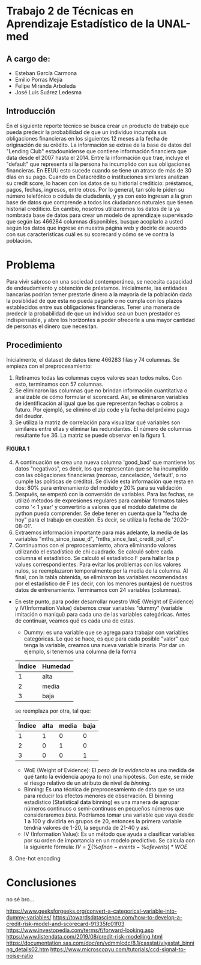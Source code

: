 # Trabajo 2 de Técnicas en Aprendizaje Estadístico de la UNAL-med 

## A cargo de:

- Esteban García Carmona
- Emilio Porras Mejía
- Felipe Miranda Arboleda
- José Luis Suárez Ledesma

## Introducción 
En el siguiente reporte técnico se busca crear un producto de trabajo que pueda predecir la probabilidad de que un individuo incumpla sus obligaciones financieras en los siguientes 12 meses a la fecha de originación de su crédito. La información se extrae de la base de datos del "Lending Club" estadounidense que contiene información financiera que data desde el 2007 hasta el 2014. Entre la información que trae, incluye el "default" que representa si la persona ha incumplido con sus obligaciones financieras. En EEUU esto sucede cuando se tiene un atraso de más de 30 días en su pago. 
Cuando en Datacrédito o instituciones similares analizan su credit score, lo hacen con los datos de su historial crediticio: préstamos, pagos, fechas, ingresos, entre otros. Por lo general, tan sólo le piden su número telefónico o cédula de ciudadanía, y ya con esto ingresan a la gran base de datos que comprende a todos los ciudadanos naturales que tienen historial crediticio. En cambio, nosotros utilizaremos los datos de la ya nombrada base de datos para crear un modelo de aprendizaje supervisado que según las 466284 columnas disponibles, busque acoplarlo a usted según los datos que ingrese en nuestra página web y decirle de acuerdo con sus características cuál es su scorecard y cómo se ve contra la población. 

# Problema
Para vivir sabroso en una sociedad contemporánea, se necesita capacidad de endeudamiento y obtención de préstamos. Inicialmente, las entidades bancarias podrían temer prestarle dinero a la mayoría de la población dada la posiblidad de que esta no pueda pagarle o no cumpla con los plazos establecidos entre sus obligaciones financieras. Tener una manera de predecir la probabilidad de que un individuo sea un buen prestador es indispensable, y abre los horizontes a poder ofrecerle a una mayor cantidad de personas el dinero que necesitan.
## Procedimiento
Inicialmente, el dataset de datos tiene 466283 filas y 74 columnas. Se empieza con el preprocesamiento:
1. Retiramos todas las columnas cuyos valores sean todos nulos. Con esto, terminamos con 57 columnas. 
2. Se eliminaron las columnas que no brindan información cuantitativa o analizable de cómo formular el scorecard. Así, se eliminaron variables de identificación al igual que las que representan fechas o cobros a futuro. Por ejempló, se elimino el zip code y la fecha del próximo pago del deudor.
3. Se utiliza la matriz de correlación para visualizar qué variables son similares entre ellas y eliminar las redundantes. El número de columnas resultante fue 36. La matriz se puede observar en la figura 1. 
#### FIGURA 1
4. A continuación se crea una nueva columna 'good_bad' que mantiene los datos "negativos", es decir, los que representan que se ha incumplido con las obligaciones financieras (moroso, cancelación, 'default', o no cumple las políticas de crédito). Se divide esta información que resta en dos: 80% para entrenamiento del modelo y 20% para su validación
5. Después, se empezó con la conversión de variables. Para las fechas, se utilizó métodos de expresiones regulares para cambiar formatos tales como '< 1 year' y convertirlo a valores que el módulo datetime de python pueda comprender. Se debe tener en cuenta que la "fecha de hoy" para el trabajo en cuestión. Es decir, se utiliza la fecha de '2020-08-01'.
6. Extraemos información importante para más adelante, la media de las variables "mths_since_issue_d", "mths_since_last_credit_pull_d".
7. Continuamos con el preprocesamiento, ahora eliminando valores utilizando el estadístico de chi cuadrado. Se calculó sobre cada columna el estadístico. Se calculó el estadístico F para hallar los p values correspondientes. Para evitar los problemas con los valores nulos, se reemplazaron temporalmente por la media de la columna. Al final, con la tabla obtenida, se eliminaron las variables recomendadas por el estadístico de F (es decir, con los menores puntajes) de nuestros datos de entrenamiento. Terminamos con 24 variables (columnas).
- En este punto, para poder desarrollar nuestro WoE (Weight of Evidence) y IV(Information Value) debemos crear variables "dummy" (variable imitación o maniquí) para cada una de las variables categóricas. Antes de continuar, veamos qué es cada una de estas.
  - Dummy: es una variable que se agrega para trabajar con variables categóricas. Lo que se hace, es que para cada posible "valor" que tenga la variable, creamos una nueva variable binaria. Por dar un ejemplo, si tenemos una columna de la forma



  |Índice| Humedad |
  | --- | --- |
  |1| alta |
  |2| media |
  |3| baja |
  se reemplaza por otra, tal que:

  |Índice| alta | media | baja| 
  | ---- | ---- | ---- | ---- |
  | 1 | 1    |   0  | 0  |
  | 2 | 0    |   1  | 0  |
  | 3 | 0   |   0  | 1  |

  - WoE (Weight of Evidence): El _peso de la evidencia_ es una medida de qué tanto la evidencia apoya (o no) una hipótesis. Con este, se mide el riesgo relativo de un atributo de nivel de _binning_.
  - Binning: Es una técnica de preprocesamiento de data que se usa para reducir los efectos menores de observación. El binning estadístico (Statistical data binning) es una manera de agrupar números continuos o semi-continuos en pequeños números que consideraremos _bins_. Podríamos tomar una variable que vaya desde 1 a 100 y dividirla en grupos de 20, entonces la primera variable tendría valores de 1-20, la segunda de 21-40 y así.
   - IV (Information Value): Es un método que ayuda a clasificar variables por su orden de importancia en un modelo predictivo. Se calcula con la siguiente fórmula:
  $IV = ∑ (\% of non-events - \% of events) * WOE$

8. One-hot encoding

# Conclusiones
no sé bro...


https://www.geeksforgeeks.org/convert-a-categorical-variable-into-dummy-variables/
https://towardsdatascience.com/how-to-develop-a-credit-risk-model-and-scorecard-91335fc01f03
https://www.investopedia.com/terms/f/forward-looking.asp
https://www.listendata.com/2019/08/credit-risk-modelling.html
https://documentation.sas.com/doc/en/vdmmlcdc/8.1/casstat/viyastat_binning_details02.htm
https://www.microscopyu.com/tutorials/ccd-signal-to-noise-ratio